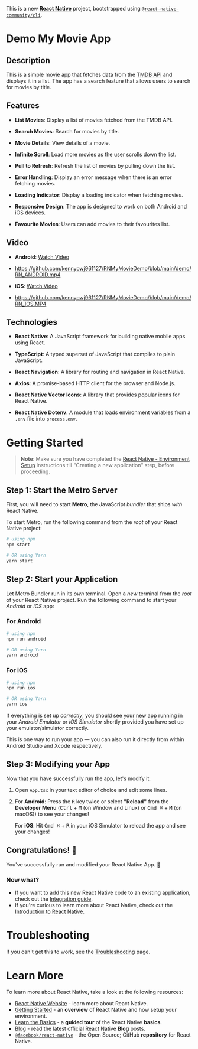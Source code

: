 This is a new [**React Native**](https://reactnative.dev) project, bootstrapped using [`@react-native-community/cli`](https://github.com/react-native-community/cli).

# Demo My Movie App

<!-- Show Video Link Android and IOS under folder demo -->

## Description

This is a simple movie app that fetches data from the [TMDB API](https://www.themoviedb.org/documentation/api) and displays it in a list. The app has a search feature that allows users to search for movies by title.

## Features

- **List Movies**: Display a list of movies fetched from the TMDB API.

- **Search Movies**: Search for movies by title.

- **Movie Details**: View details of a movie.

- **Infinite Scroll**: Load more movies as the user scrolls down the list.

- **Pull to Refresh**: Refresh the list of movies by pulling down the list.

- **Error Handling**: Display an error message when there is an error fetching movies.

- **Loading Indicator**: Display a loading indicator when fetching movies.

- **Responsive Design**: The app is designed to work on both Android and iOS devices.

- **Favourite Movies**: Users can add movies to their favourites list.

## Video

- **Android**: [Watch Video](https://github.com/kennyowj961127/RNMyMovieDemo/blob/main/demo/RN_ANDROID.mp4)
- https://github.com/kennyowj961127/RNMyMovieDemo/blob/main/demo/RN_ANDROID.mp4

- **iOS**: [Watch Video](https://github.com/kennyowj961127/RNMyMovieDemo/blob/main/demo/RN_IOS.MP4)
- https://github.com/kennyowj961127/RNMyMovieDemo/blob/main/demo/RN_IOS.MP4


## Technologies

- **React Native**: A JavaScript framework for building native mobile apps using React.

- **TypeScript**: A typed superset of JavaScript that compiles to plain JavaScript.

- **React Navigation**: A library for routing and navigation in React Native.

- **Axios**: A promise-based HTTP client for the browser and Node.js.

- **React Native Vector Icons**: A library that provides popular icons for React Native.

- **React Native Dotenv**: A module that loads environment variables from a `.env` file into `process.env`.




# Getting Started

>**Note**: Make sure you have completed the [React Native - Environment Setup](https://reactnative.dev/docs/environment-setup) instructions till "Creating a new application" step, before proceeding.

## Step 1: Start the Metro Server

First, you will need to start **Metro**, the JavaScript _bundler_ that ships _with_ React Native.

To start Metro, run the following command from the _root_ of your React Native project:

```bash
# using npm
npm start

# OR using Yarn
yarn start
```

## Step 2: Start your Application

Let Metro Bundler run in its _own_ terminal. Open a _new_ terminal from the _root_ of your React Native project. Run the following command to start your _Android_ or _iOS_ app:

### For Android

```bash
# using npm
npm run android

# OR using Yarn
yarn android
```

### For iOS

```bash
# using npm
npm run ios

# OR using Yarn
yarn ios
```

If everything is set up _correctly_, you should see your new app running in your _Android Emulator_ or _iOS Simulator_ shortly provided you have set up your emulator/simulator correctly.

This is one way to run your app — you can also run it directly from within Android Studio and Xcode respectively.

## Step 3: Modifying your App

Now that you have successfully run the app, let's modify it.

1. Open `App.tsx` in your text editor of choice and edit some lines.
2. For **Android**: Press the <kbd>R</kbd> key twice or select **"Reload"** from the **Developer Menu** (<kbd>Ctrl</kbd> + <kbd>M</kbd> (on Window and Linux) or <kbd>Cmd ⌘</kbd> + <kbd>M</kbd> (on macOS)) to see your changes!

   For **iOS**: Hit <kbd>Cmd ⌘</kbd> + <kbd>R</kbd> in your iOS Simulator to reload the app and see your changes!

## Congratulations! :tada:

You've successfully run and modified your React Native App. :partying_face:

### Now what?

- If you want to add this new React Native code to an existing application, check out the [Integration guide](https://reactnative.dev/docs/integration-with-existing-apps).
- If you're curious to learn more about React Native, check out the [Introduction to React Native](https://reactnative.dev/docs/getting-started).

# Troubleshooting

If you can't get this to work, see the [Troubleshooting](https://reactnative.dev/docs/troubleshooting) page.

# Learn More

To learn more about React Native, take a look at the following resources:

- [React Native Website](https://reactnative.dev) - learn more about React Native.
- [Getting Started](https://reactnative.dev/docs/environment-setup) - an **overview** of React Native and how setup your environment.
- [Learn the Basics](https://reactnative.dev/docs/getting-started) - a **guided tour** of the React Native **basics**.
- [Blog](https://reactnative.dev/blog) - read the latest official React Native **Blog** posts.
- [`@facebook/react-native`](https://github.com/facebook/react-native) - the Open Source; GitHub **repository** for React Native.
